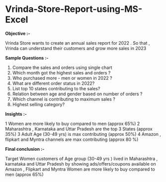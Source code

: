 # Vrinda-Store-Report-using-MS-Excel
	 	 	 	 	 	 	 	 	 	 	 	 	 	 	 	 
**Objective :-**

Vrinda Store wants to create an annual sales report for 2022 . So that , Vrinda can understand their customers and grow more sales in 2023
 
**Sample Questions :-**

1. Compare the sales and orders using single chart
2. Which month got the highest sales and orders ?
3. Who purchased more - men or women in 2022 ?
4. What are different order status in 2022?
5. List top 10 states contributing to the sales?
6. Relation between age and gender based on number of orders ?
7. Which channel is contributing to maximum sales ?
8. Highest selling category?

**Insights :-**

1 Women are more likely to buy compared to men (approx 65%)
2 ⁠Maharashtra , Karnataka and Uttar Pradesh are the top 3 States (approx 35%)
3 ⁠Adult Age (30-49 yrs) is  max contributing (approx 50%) 
4 ⁠Amazon , flipkart and Myntra channels are max contributing (approx 80 %)

**Final conclusion :-**

Target Women customers of Age group (30-49 yrs ) lived in Maharashtra , karnataka and Uttar Pradesh by showing ads/offers/coupons available on Amazon , Flipkart and Myntra 	 	 Women are more likely to buy compared to men (approx 65%)
